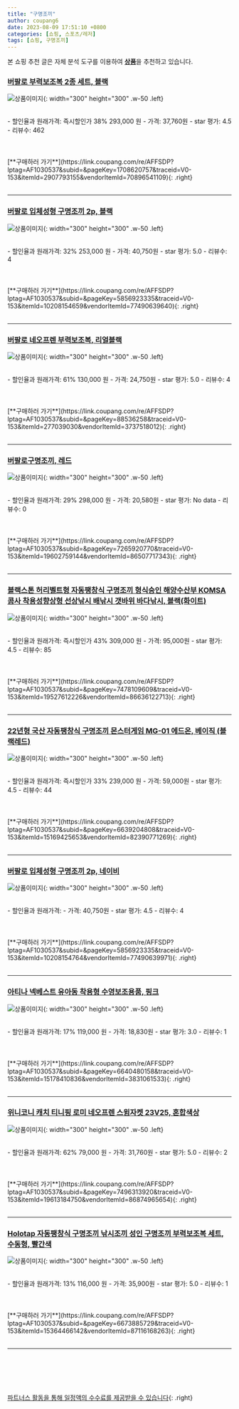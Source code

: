 ```yaml
---
title: "구명조끼"
author: coupang6
date: 2023-08-09 17:51:10 +0800
categories: [쇼핑, 스포츠/레저]
tags: [쇼핑, 구명조끼]
---
```


본 쇼핑 추천 글은 자체 분석 도구를 이용하여 [**상품**](https://link.coupang.com/a/bao1ui)을 추천하고 있습니다.

### [버팔로 부력보조복 2종 세트, 블랙](https://link.coupang.com/re/AFFSDP?lptag=AF1030537&subid=&pageKey=1708620757&traceid=V0-153&itemId=2907793155&vendorItemId=70896541109)

![상품이미지](https://thumbnail7.coupangcdn.com/thumbnails/remote/230x230ex/image/retail/images/4359828822880513-7624e64f-5fb2-4ffd-ac35-4b79bd103c3d.jpg){: width="300" height="300" .w-50 .left}


<br>
- 할인율과 원래가격: 즉시할인가 38%  293,000   원
- 가격: 37,760원
- star 평가: 4.5
- 리뷰수: 462
<br>
<br>
<br>
<br>
[**구매하러 가기**](https://link.coupang.com/re/AFFSDP?lptag=AF1030537&subid=&pageKey=1708620757&traceid=V0-153&itemId=2907793155&vendorItemId=70896541109){: .right}
<br>
<br>

---

### [버팔로 입체성형 구명조끼 2p, 블랙](https://link.coupang.com/re/AFFSDP?lptag=AF1030537&subid=&pageKey=5856923335&traceid=V0-153&itemId=10208154659&vendorItemId=77490639640)

![상품이미지](https://thumbnail7.coupangcdn.com/thumbnails/remote/230x230ex/image/retail/images/4336050058834276-24fad9dc-6951-4e5d-9fb3-b225e2e4dbd1.jpg){: width="300" height="300" .w-50 .left}


<br>
- 할인율과 원래가격: 32%  253,000   원
- 가격: 40,750원
- star 평가: 5.0
- 리뷰수: 4
<br>
<br>
<br>
<br>
[**구매하러 가기**](https://link.coupang.com/re/AFFSDP?lptag=AF1030537&subid=&pageKey=5856923335&traceid=V0-153&itemId=10208154659&vendorItemId=77490639640){: .right}
<br>
<br>

---

### [버팔로 네오프렌 부력보조복, 리얼블랙](https://link.coupang.com/re/AFFSDP?lptag=AF1030537&subid=&pageKey=88536258&traceid=V0-153&itemId=277039030&vendorItemId=3737518012)

![상품이미지](https://thumbnail10.coupangcdn.com/thumbnails/remote/230x230ex/image/retail/images/92476406905740-dde90dae-708d-4e8f-9cb0-7cf340417749.jpg){: width="300" height="300" .w-50 .left}


<br>
- 할인율과 원래가격: 61%  130,000   원
- 가격: 24,750원
- star 평가: 5.0
- 리뷰수: 4
<br>
<br>
<br>
<br>
[**구매하러 가기**](https://link.coupang.com/re/AFFSDP?lptag=AF1030537&subid=&pageKey=88536258&traceid=V0-153&itemId=277039030&vendorItemId=3737518012){: .right}
<br>
<br>

---

### [버팔로구명조끼, 레드](https://link.coupang.com/re/AFFSDP?lptag=AF1030537&subid=&pageKey=7265920770&traceid=V0-153&itemId=19602759144&vendorItemId=86507717343)

![상품이미지](https://thumbnail6.coupangcdn.com/thumbnails/remote/230x230ex/image/rs_quotation_api/xw5jocg0/a83ab7ea1ee14b7a95275ee6a725e158.jpg){: width="300" height="300" .w-50 .left}


<br>
- 할인율과 원래가격: 29%  298,000   원
- 가격: 20,580원
- star 평가: No data
- 리뷰수: 0
<br>
<br>
<br>
<br>
[**구매하러 가기**](https://link.coupang.com/re/AFFSDP?lptag=AF1030537&subid=&pageKey=7265920770&traceid=V0-153&itemId=19602759144&vendorItemId=86507717343){: .right}
<br>
<br>

---

### [블랙스톤 허리벨트형 자동팽창식 구명조끼 형식승인 해양수산부 KOMSA 콤사 착용성향상형 선상낚시 배낚시 갯바위 바다낚시, 블랙(화이트)](https://link.coupang.com/re/AFFSDP?lptag=AF1030537&subid=&pageKey=7478109609&traceid=V0-153&itemId=19527612226&vendorItemId=86636122713)

![상품이미지](https://thumbnail8.coupangcdn.com/thumbnails/remote/230x230ex/image/vendor_inventory/8cb9/c4d8f9d311a16a99031c8939e1b6c6b55d6cd605221bed90887d4d45e092.jpg){: width="300" height="300" .w-50 .left}


<br>
- 할인율과 원래가격: 즉시할인가 43%  309,000   원
- 가격: 95,000원
- star 평가: 4.5
- 리뷰수: 85
<br>
<br>
<br>
<br>
[**구매하러 가기**](https://link.coupang.com/re/AFFSDP?lptag=AF1030537&subid=&pageKey=7478109609&traceid=V0-153&itemId=19527612226&vendorItemId=86636122713){: .right}
<br>
<br>

---

### [22년형 국산 자동팽창식 구명조끼 몬스터게임 MG-01 에드온, 베이직 (블랙레드)](https://link.coupang.com/re/AFFSDP?lptag=AF1030537&subid=&pageKey=6639204808&traceid=V0-153&itemId=15169425653&vendorItemId=82390771269)

![상품이미지](https://thumbnail7.coupangcdn.com/thumbnails/remote/230x230ex/image/vendor_inventory/d742/e33a586404e06c5ebe004cb580ef11a6fc1451dc7d680d6858c42435af44.jpg){: width="300" height="300" .w-50 .left}


<br>
- 할인율과 원래가격: 즉시할인가 33%  239,000   원
- 가격: 59,000원
- star 평가: 4.5
- 리뷰수: 44
<br>
<br>
<br>
<br>
[**구매하러 가기**](https://link.coupang.com/re/AFFSDP?lptag=AF1030537&subid=&pageKey=6639204808&traceid=V0-153&itemId=15169425653&vendorItemId=82390771269){: .right}
<br>
<br>

---

### [버팔로 입체성형 구명조끼 2p, 네이비](https://link.coupang.com/re/AFFSDP?lptag=AF1030537&subid=&pageKey=5856923335&traceid=V0-153&itemId=10208154764&vendorItemId=77490639971)

![상품이미지](https://thumbnail10.coupangcdn.com/thumbnails/remote/230x230ex/image/retail/images/2021/07/16/17/7/8cc39368-d835-47fb-be51-aa8e26b4cd1a.jpg){: width="300" height="300" .w-50 .left}


<br>
- 할인율과 원래가격: 
- 가격: 40,750원
- star 평가: 4.5
- 리뷰수: 4
<br>
<br>
<br>
<br>
[**구매하러 가기**](https://link.coupang.com/re/AFFSDP?lptag=AF1030537&subid=&pageKey=5856923335&traceid=V0-153&itemId=10208154764&vendorItemId=77490639971){: .right}
<br>
<br>

---

### [아티나 넥베스트 유아동 착용형 수영보조용품, 핑크](https://link.coupang.com/re/AFFSDP?lptag=AF1030537&subid=&pageKey=6640480158&traceid=V0-153&itemId=15178410836&vendorItemId=3831061533)

![상품이미지](https://thumbnail10.coupangcdn.com/thumbnails/remote/230x230ex/image/retail/images/1357882569084851-921e9f6b-e03c-4256-900e-6ec80ef7a0da.jpg){: width="300" height="300" .w-50 .left}


<br>
- 할인율과 원래가격: 17%  119,000   원
- 가격: 18,830원
- star 평가: 3.0
- 리뷰수: 1
<br>
<br>
<br>
<br>
[**구매하러 가기**](https://link.coupang.com/re/AFFSDP?lptag=AF1030537&subid=&pageKey=6640480158&traceid=V0-153&itemId=15178410836&vendorItemId=3831061533){: .right}
<br>
<br>

---

### [위니코니 캐치 티니핑 로미 네오프렌 스윔자켓 23V25, 혼합색상](https://link.coupang.com/re/AFFSDP?lptag=AF1030537&subid=&pageKey=7496313920&traceid=V0-153&itemId=19613184750&vendorItemId=86874965654)

![상품이미지](https://thumbnail10.coupangcdn.com/thumbnails/remote/230x230ex/image/retail/images/2023/08/14/16/1/7ff390bf-85dd-43d2-9289-55519d3dae3b.jpg){: width="300" height="300" .w-50 .left}


<br>
- 할인율과 원래가격: 62%  79,000   원
- 가격: 31,760원
- star 평가: 5.0
- 리뷰수: 2
<br>
<br>
<br>
<br>
[**구매하러 가기**](https://link.coupang.com/re/AFFSDP?lptag=AF1030537&subid=&pageKey=7496313920&traceid=V0-153&itemId=19613184750&vendorItemId=86874965654){: .right}
<br>
<br>

---

### [Holotap 자동팽창식 구명조끼 낚시조끼 성인 구명조끼 부력보조복 세트, 수동형, 빨간색](https://link.coupang.com/re/AFFSDP?lptag=AF1030537&subid=&pageKey=6673885729&traceid=V0-153&itemId=15364466142&vendorItemId=87116168263)

![상품이미지](https://thumbnail7.coupangcdn.com/thumbnails/remote/230x230ex/image/vendor_inventory/55d9/a5aa12de598827131615bee54ac346829bbc1fce818258acbd0f60975637.png){: width="300" height="300" .w-50 .left}


<br>
- 할인율과 원래가격: 13%  116,000   원
- 가격: 35,900원
- star 평가: 5.0
- 리뷰수: 1
<br>
<br>
<br>
<br>
[**구매하러 가기**](https://link.coupang.com/re/AFFSDP?lptag=AF1030537&subid=&pageKey=6673885729&traceid=V0-153&itemId=15364466142&vendorItemId=87116168263){: .right}
<br>
<br>

---
<br><br><br><br><br> [파트너스 활동을 통해 일정액의 수수료를 제공받을 수 있습니다](https://link.coupang.com/a/bao1ui){: .right}